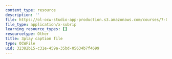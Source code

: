 ```yaml
---
content_type: resource
description: ''
file: https://ol-ocw-studio-app-production.s3.amazonaws.com/courses/7-01sc-fundamentals-of-biology-fall-2011/32382b15c31e459a35bd05634b7f4699_o_1dTvszV4Y.srt
file_type: application/x-subrip
learning_resource_types: []
resourcetype: Other
title: 3play caption file
type: OCWFile
uid: 32382b15-c31e-459a-35bd-05634b7f4699
---
```


